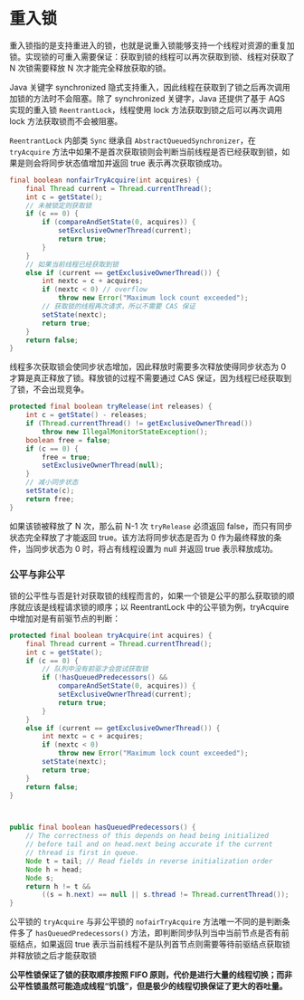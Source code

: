 # 重入锁

重入锁指的是支持重进入的锁，也就是说重入锁能够支持一个线程对资源的重复加锁。实现锁的可重入需要保证：获取到锁的线程可以再次获取到锁、线程对获取了 N 次锁需要释放 N 次才能完全释放获取的锁。

Java 关键字 synchronized 隐式支持重入，因此线程在获取到了锁之后再次调用加锁的方法时不会阻塞。除了 synchronized 关键字，Java 还提供了基于 AQS 实现的重入锁 ```ReentrantLock```，线程使用 lock 方法获取到锁之后可以再次调用 lock 方法获取锁而不会被阻塞。

`ReentrantLock` 内部类 `Sync` 继承自 `AbstractQueuedSynchronizer`，在 `tryAcquire` 方法中如果不是首次获取锁则会判断当前线程是否已经获取到锁，如果是则会将同步状态值增加并返回 true 表示再次获取锁成功。
```java
final boolean nonfairTryAcquire(int acquires) {
    final Thread current = Thread.currentThread();
    int c = getState();
    // 未被锁定则获取锁
    if (c == 0) {
        if (compareAndSetState(0, acquires)) {
            setExclusiveOwnerThread(current);
            return true;
        }
    }
    // 如果当前线程已经获取到锁
    else if (current == getExclusiveOwnerThread()) {
        int nextc = c + acquires;
        if (nextc < 0) // overflow
            throw new Error("Maximum lock count exceeded");
        // 获取锁的线程再次请求，所以不需要 CAS 保证
        setState(nextc);
        return true;
    }
    return false;
}
```
线程多次获取锁会使同步状态增加，因此释放时需要多次释放使得同步状态为 0 才算是真正释放了锁。释放锁的过程不需要通过 CAS 保证，因为线程已经获取到了锁，不会出现竞争。
```java
protected final boolean tryRelease(int releases) {
    int c = getState() - releases;
    if (Thread.currentThread() != getExclusiveOwnerThread())
        throw new IllegalMonitorStateException();
    boolean free = false;
    if (c == 0) {
        free = true;
        setExclusiveOwnerThread(null);
    }
    // 减小同步状态
    setState(c);
    return free;
}
```
如果该锁被释放了 N 次，那么前 N-1 次 ```tryRelease``` 必须返回 false，而只有同步状态完全释放了才能返回 true。该方法将同步状态是否为 0 作为最终释放的条件，当同步状态为 0 时，将占有线程设置为 null 并返回 true 表示释放成功。

### 公平与非公平

锁的公平性与否是针对获取锁的线程而言的，如果一个锁是公平的那么获取锁的顺序就应该是线程请求锁的顺序；以 ReentrantLock 中的公平锁为例，tryAcquire 中增加对是有前驱节点的判断：
```java
protected final boolean tryAcquire(int acquires) {
    final Thread current = Thread.currentThread();
    int c = getState();
    if (c == 0) {
        // 队列中没有前驱才会尝试获取锁
        if (!hasQueuedPredecessors() &&
            compareAndSetState(0, acquires)) {
            setExclusiveOwnerThread(current);
            return true;
        }
    }
    else if (current == getExclusiveOwnerThread()) {
        int nextc = c + acquires;
        if (nextc < 0)
            throw new Error("Maximum lock count exceeded");
        setState(nextc);
        return true;
    }
    return false;
}



public final boolean hasQueuedPredecessors() {
    // The correctness of this depends on head being initialized
    // before tail and on head.next being accurate if the current
    // thread is first in queue.
    Node t = tail; // Read fields in reverse initialization order
    Node h = head;
    Node s;
    return h != t &&
        ((s = h.next) == null || s.thread != Thread.currentThread());
}
```
公平锁的 ```tryAcquire``` 与非公平锁的 ```nofairTryAcquire``` 方法唯一不同的是判断条件多了 ```hasQueuedPredecessors()``` 方法，即判断同步队列当中当前节点是否有前驱结点，如果返回 true 表示当前线程不是队列首节点则需要等待前驱结点获取锁并释放锁之后才能获取锁

**公平性锁保证了锁的获取顺序按照 FIFO 原则，代价是进行大量的线程切换；而非公平性锁虽然可能造成线程“饥饿”，但是极少的线程切换保证了更大的吞吐量。**
